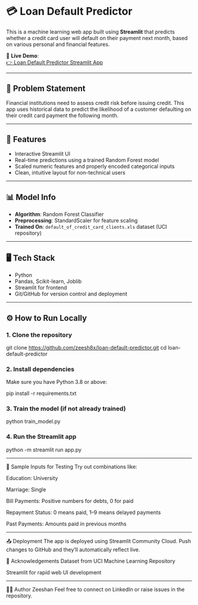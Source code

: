 # 💳 Loan Default Predictor

This is a machine learning web app built using **Streamlit** that predicts whether a credit card user will default on their payment next month, based on various personal and financial features.

🔗 **Live Demo**:  
[👉 Loan Default Predictor Streamlit App](https://loan-default-predictor-2igt8q8qvwksb7vbc4xwnc.streamlit.app/)

---

## 🧠 Problem Statement

Financial institutions need to assess credit risk before issuing credit. This app uses historical data to predict the likelihood of a customer defaulting on their credit card payment the following month.

---

## 🚀 Features

- Interactive Streamlit UI
- Real-time predictions using a trained Random Forest model
- Scaled numeric features and properly encoded categorical inputs
- Clean, intuitive layout for non-technical users

---

## 📊 Model Info

- **Algorithm**: Random Forest Classifier  
- **Preprocessing**: StandardScaler for feature scaling  
- **Trained On**: `default_of_credit_card_clients.xls` dataset (UCI repository)

---

## 🖥️ Tech Stack

- Python
- Pandas, Scikit-learn, Joblib
- Streamlit for frontend
- Git/GitHub for version control and deployment

---

## ⚙️ How to Run Locally

### 1. Clone the repository

git clone https://github.com/zeesh8x/loan-default-predictor.git
cd loan-default-predictor


### 2. Install dependencies
Make sure you have Python 3.8 or above:

pip install -r requirements.txt


### 3. Train the model (if not already trained)
python train_model.py

### 4. Run the Streamlit app
python -m streamlit run app.py


___________________________________________________________________________________________________________________________________________________________

🧪 Sample Inputs for Testing
Try out combinations like:

Education: University

Marriage: Single

Bill Payments: Positive numbers for debts, 0 for paid

Repayment Status: 0 means paid, 1–9 means delayed payments

Past Payments: Amounts paid in previous months


___________________________________________________________________________________________________________________________________________________________

📤 Deployment
The app is deployed using Streamlit Community Cloud. Push changes to GitHub and they’ll automatically reflect live.


🙌 Acknowledgements
Dataset from UCI Machine Learning Repository

Streamlit for rapid web UI development

___________________________________________________________________________________________________________________________________________________________

🧑‍💻 Author
Zeeshan
Feel free to connect on LinkedIn or raise issues in the repository.

